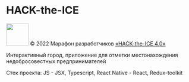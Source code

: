 # HACK-the-ICE
[<img src="https://static.tildacdn.com/tild3161-3361-4131-a662-636334383666/Group_1548.svg" height="60" />](https://ityakutia.com/hack-the-ice)
© 2022 Марафон разработчиков [«HACK-the-ICE 4.0»](https://ityakutia.com/hack-the-ice)

Интерактивный город, приложение для отметки местонахождения недобросовестных предпринимателей 

Стек проекта: 
JS - JSX, Typescript,
React Native - React, Redux-toolkit
